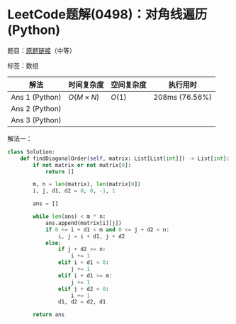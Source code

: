 # LeetCode题解(0498)：对角线遍历(Python)

题目：[原题链接](https://leetcode-cn.com/problems/diagonal-traverse/)（中等）

标签：数组

| 解法           | 时间复杂度 | 空间复杂度 | 执行用时       |
| -------------- | ---------- | ---------- | -------------- |
| Ans 1 (Python) | $O(M×N)$   | $O(1)$     | 208ms (76.56%) |
| Ans 2 (Python) |            |            |                |
| Ans 3 (Python) |            |            |                |

解法一：

```python
class Solution:
    def findDiagonalOrder(self, matrix: List[List[int]]) -> List[int]:
        if not matrix or not matrix[0]:
            return []

        m, n = len(matrix), len(matrix[0])
        i, j, d1, d2 = 0, 0, -1, 1

        ans = []

        while len(ans) < m * n:
            ans.append(matrix[i][j])
            if 0 <= i + d1 < m and 0 <= j + d2 < n:
                i, j = i + d1, j + d2
            else:
                if j + d2 >= n:
                    i += 1
                elif i + d1 < 0:
                    j += 1
                elif i + d1 >= m:
                    j += 1
                elif j + d2 < 0:
                    i += 1
                d1, d2 = d2, d1

        return ans
```

